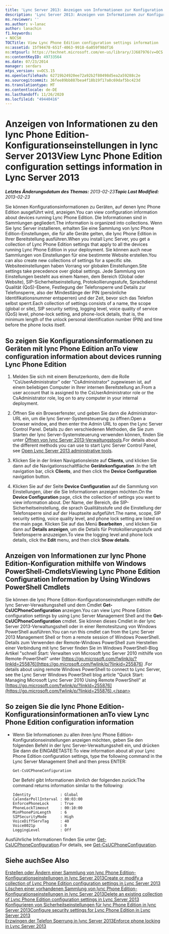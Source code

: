 ```yaml
---
title: 'Lync Server 2013: Anzeigen von Informationen zur Konfiguration der lync Phone Edition-Einstellungen'
description: 'Lync Server 2013: Anzeigen von Informationen zur Konfiguration der lync Phone Edition-Einstellungen'
ms.reviewer: ''
ms.author: v-lanac
author: lanachin
f1.keywords:
- NOCSH
TOCTitle: View Lync Phone Edition configuration settings information
ms:assetid: 15f94478-651f-4063-9918-6a059f98df16
ms:mtpsurl: https://technet.microsoft.com/en-us/library/JJ687976(v=OCS.15)
ms:contentKeyID: 49733564
ms.date: 07/23/2014
manager: serdars
mtps_version: v=OCS.15
ms.openlocfilehash: 62719b24920ee72a92b2f80498d5ea2a59288c2e
ms.sourcegitcommit: 36fee89bb887bea4f18b19f17a8c69daf5bc423d
ms.translationtype: MT
ms.contentlocale: de-DE
ms.lasthandoff: 11/26/2020
ms.locfileid: "49440416"
---
```

# <a name="view-lync-phone-edition-configuration-settings-information-in-lync-server-2013"></a><span data-ttu-id="8c450-103">Anzeigen von Informationen zu den lync Phone Edition-Konfigurationseinstellungen in lync Server 2013</span><span class="sxs-lookup"><span data-stu-id="8c450-103">View Lync Phone Edition configuration settings information in Lync Server 2013</span></span>

<div data-xmlns="http://www.w3.org/1999/xhtml">

<div class="topic" data-xmlns="http://www.w3.org/1999/xhtml" data-msxsl="urn:schemas-microsoft-com:xslt" data-cs="https://msdn.microsoft.com/">

<div data-asp="https://msdn2.microsoft.com/asp">



</div>

<div id="mainSection">

<div id="mainBody"><span data-ttu-id="8c450-104">

<span> </span></span><span class="sxs-lookup"><span data-stu-id="8c450-104">

<span> </span></span></span>

<span data-ttu-id="8c450-105">_**Letztes Änderungsdatum des Themas:** 2013-02-23_</span><span class="sxs-lookup"><span data-stu-id="8c450-105">_**Topic Last Modified:** 2013-02-23_</span></span>

<span data-ttu-id="8c450-106">Sie können Konfigurationsinformationen zu Geräten, auf denen lync Phone Edition ausgeführt wird, anzeigen.</span><span class="sxs-lookup"><span data-stu-id="8c450-106">You can view configuration information about devices running Lync Phone Edition.</span></span> <span data-ttu-id="8c450-107">Die Informationen sind in Sammlungen gegliedert.</span><span class="sxs-lookup"><span data-stu-id="8c450-107">The information is organized into collections.</span></span> <span data-ttu-id="8c450-108">Wenn Sie lync Server installieren, erhalten Sie eine Sammlung von lync Phone Edition-Einstellungen, die für alle Geräte gelten, die lync Phone Edition in Ihrer Bereitstellung ausführen.</span><span class="sxs-lookup"><span data-stu-id="8c450-108">When you install Lync Server, you get a collection of Lync Phone Edition settings that apply to all the devices running Lync Phone Edition in your deployment.</span></span> <span data-ttu-id="8c450-109">Sie können auch neue Sammlungen von Einstellungen für eine bestimmte Website erstellen.</span><span class="sxs-lookup"><span data-stu-id="8c450-109">You can also create new collections of settings for a specific site.</span></span> <span data-ttu-id="8c450-110">Websiteeinstellungen haben Vorrang vor globalen Einstellungen.</span><span class="sxs-lookup"><span data-stu-id="8c450-110">Site settings take precedence over global settings.</span></span> <span data-ttu-id="8c450-111">Jede Sammlung von Einstellungen besteht aus einem Namen, dem Bereich (Global oder Website), SIP-Sicherheitseinstellung, Protokollierungsstufe, Sprachdienst Qualität (QoS)-Ebene, Festlegung der Telefonsperre und Details zur Telefonsperre, also der Mindestlänge der PIN (persönliche Identifikationsnummer entsperren) und der Zeit, bevor sich das Telefon selbst sperrt.</span><span class="sxs-lookup"><span data-stu-id="8c450-111">Each collection of settings consists of a name, the scope (global or site), SIP security setting, logging level, voice quality of service (QoS) level, phone-lock setting, and phone-lock details, that is, the minimum length of the unlock personal identification number (PIN) and time before the phone locks itself.</span></span>

<div>

## <a name="to-view-configuration-information-about-devices-running-lync-phone-edition"></a><span data-ttu-id="8c450-112">So zeigen Sie Konfigurationsinformationen zu Geräten mit lync Phone Edition an</span><span class="sxs-lookup"><span data-stu-id="8c450-112">To view configuration information about devices running Lync Phone Edition</span></span>

1.  <span data-ttu-id="8c450-113">Melden Sie sich mit einem Benutzerkonto, dem die Rolle "CsUserAdministrator" oder "CsAdministrator" zugewiesen ist, auf einem beliebigen Computer in Ihrer internen Bereitstellung an.</span><span class="sxs-lookup"><span data-stu-id="8c450-113">From a user account that is assigned to the CsUserAdministrator role or the CsAdministrator role, log on to any computer in your internal deployment.</span></span>

2.  <span data-ttu-id="8c450-114">Öffnen Sie ein Browserfenster, und geben Sie dann die Administrator-URL ein, um die lync Server-Systemsteuerung zu öffnen.</span><span class="sxs-lookup"><span data-stu-id="8c450-114">Open a browser window, and then enter the Admin URL to open the Lync Server Control Panel.</span></span> <span data-ttu-id="8c450-115">Details zu den verschiedenen Methoden, die Sie zum Starten der lync Server-Systemsteuerung verwenden können, finden Sie unter [Öffnen von lync Server 2013-Verwaltungstools](lync-server-2013-open-lync-server-administrative-tools.md).</span><span class="sxs-lookup"><span data-stu-id="8c450-115">For details about the different methods you can use to start Lync Server Control Panel, see [Open Lync Server 2013 administrative tools](lync-server-2013-open-lync-server-administrative-tools.md).</span></span>

3.  <span data-ttu-id="8c450-116">Klicken Sie in der linken Navigationsleiste auf **Clients**, und klicken Sie dann auf die Navigationsschaltfläche **Gerätekonfiguration** .</span><span class="sxs-lookup"><span data-stu-id="8c450-116">In the left navigation bar, click **Clients**, and then click the **Device Configuration** navigation button.</span></span>

4.  <span data-ttu-id="8c450-117">Klicken Sie auf der Seite **Device Configuration** auf die Sammlung von Einstellungen, über die Sie Informationen anzeigen möchten.</span><span class="sxs-lookup"><span data-stu-id="8c450-117">On the **Device Configuration** page, click the collection of settings you want to view information about.</span></span> <span data-ttu-id="8c450-118">Der Name, der Bereich, die SIP-Sicherheitseinstellung, die sprach Qualitätsstufe und die Einstellung der Telefonsperre sind auf der Hauptseite aufgeführt.</span><span class="sxs-lookup"><span data-stu-id="8c450-118">The name, scope, SIP security setting, voice quality level, and phone lock setting are listed on the main page.</span></span> <span data-ttu-id="8c450-119">Klicken Sie auf das Menü **Bearbeiten** , und klicken Sie dann auf **Details anzeigen**, um die Details für Protokollierungsstufe und Telefonsperre anzuzeigen.</span><span class="sxs-lookup"><span data-stu-id="8c450-119">To view the logging level and phone lock details, click the **Edit** menu, and then click **Show details**.</span></span>

</div>

<div>

## <a name="viewing-lync-phone-edition-configuration-information-by-using-windows-powershell-cmdlets"></a><span data-ttu-id="8c450-120">Anzeigen von Informationen zur lync Phone Edition-Konfiguration mithilfe von Windows PowerShell-Cmdlets</span><span class="sxs-lookup"><span data-stu-id="8c450-120">Viewing Lync Phone Edition Configuration Information by Using Windows PowerShell Cmdlets</span></span>

<span data-ttu-id="8c450-121">Sie können die lync Phone Edition-Konfigurationseinstellungen mithilfe der lync Server-Verwaltungsshell und dem Cmdlet **Get-CsUCPhoneConfiguration** anzeigen.</span><span class="sxs-lookup"><span data-stu-id="8c450-121">You can view Lync Phone Edition configuration settings by using Lync Server Management Shell and the **Get-CsUCPhoneConfiguration** cmdlet.</span></span> <span data-ttu-id="8c450-122">Sie können dieses Cmdlet in der lync Server 2013-Verwaltungsshell oder in einer Remotesitzung von Windows PowerShell ausführen.</span><span class="sxs-lookup"><span data-stu-id="8c450-122">You can run this cmdlet can from the Lync Server 2013 Management Shell or from a remote session of Windows PowerShell.</span></span> <span data-ttu-id="8c450-123">Details zum Verwenden der Remote-Windows PowerShell zum Herstellen einer Verbindung mit lync Server finden Sie im Windows PowerShell-Blog Artikel "schnell Start: Verwalten von Microsoft lync Server 2010 mithilfe von Remote-PowerShell" unter [https://go.microsoft.com/fwlink/p/?linkId=255876](https://go.microsoft.com/fwlink/p/?linkid=255876) .</span><span class="sxs-lookup"><span data-stu-id="8c450-123">For details about using remote Windows PowerShell to connect to Lync Server, see the Lync Server Windows PowerShell blog article "Quick Start: Managing Microsoft Lync Server 2010 Using Remote PowerShell" at [https://go.microsoft.com/fwlink/p/?linkId=255876](https://go.microsoft.com/fwlink/p/?linkid=255876).</span></span>

<div>

## <a name="to-view-lync-phone-edition-configuration-information"></a><span data-ttu-id="8c450-124">So zeigen Sie die lync Phone Edition-Konfigurationsinformationen an</span><span class="sxs-lookup"><span data-stu-id="8c450-124">To view Lync Phone Edition configuration information</span></span>

  - <span data-ttu-id="8c450-125">Wenn Sie Informationen zu allen ihren lync Phone Edition-Konfigurationseinstellungen anzeigen möchten, geben Sie den folgenden Befehl in der lync Server-Verwaltungsshell ein, und drücken Sie dann die EINGABETASTE:</span><span class="sxs-lookup"><span data-stu-id="8c450-125">To view information about all your Lync Phone Edition configuration settings, type the following command in the Lync Server Management Shell and then press ENTER:</span></span>
    
        Get-CsUCPhoneConfiguration
    
    <span data-ttu-id="8c450-126">Der Befehl gibt Informationen ähnlich der folgenden zurück:</span><span class="sxs-lookup"><span data-stu-id="8c450-126">The command returns information similar to the following:</span></span>
    
        Identity             : Global
        CalendarPollInterval : 00:03:00
        EnforcePhoneLock     : True
        PhoneLockTimeout     : 00:10:00
        MinPhonePinLength    : 6
        SIPSecurityMode      : High
        VoiceDiffServTag     : 40
        Voice8021p           : 0
        LoggingLevel         : Off

</div>

<span data-ttu-id="8c450-127">Ausführliche Informationen finden Sie unter [Get-CsUCPhoneConfiguration](https://docs.microsoft.com/powershell/module/skype/Get-CsUCPhoneConfiguration).</span><span class="sxs-lookup"><span data-stu-id="8c450-127">For details, see [Get-CsUCPhoneConfiguration](https://docs.microsoft.com/powershell/module/skype/Get-CsUCPhoneConfiguration).</span></span>

</div>

<div>

## <a name="see-also"></a><span data-ttu-id="8c450-128">Siehe auch</span><span class="sxs-lookup"><span data-stu-id="8c450-128">See Also</span></span>


[<span data-ttu-id="8c450-129">Erstellen oder Ändern einer Sammlung von lync Phone Edition-Konfigurationseinstellungen in lync Server 2013</span><span class="sxs-lookup"><span data-stu-id="8c450-129">Create or modify a collection of Lync Phone Edition configuration settings in Lync Server 2013</span></span>](lync-server-2013-create-or-modify-a-collection-of-lync-phone-edition-configuration-settings.md)  
[<span data-ttu-id="8c450-130">Löschen einer vorhandenen Sammlung von lync Phone Edition-Konfigurationseinstellungen in lync Server 2013</span><span class="sxs-lookup"><span data-stu-id="8c450-130">Delete an existing collection of Lync Phone Edition configuration settings in Lync Server 2013</span></span>](lync-server-2013-delete-an-existing-collection-of-lync-phone-edition-configuration-settings.md)  
[<span data-ttu-id="8c450-131">Konfigurieren von Sicherheitseinstellungen für lync Phone Edition in lync Server 2013</span><span class="sxs-lookup"><span data-stu-id="8c450-131">Configure security settings for Lync Phone Edition in Lync Server 2013</span></span>](lync-server-2013-configure-security-settings-for-lync-phone-edition.md)  
[<span data-ttu-id="8c450-132">Erzwingen der Telefon Sperrung in lync Server 2013</span><span class="sxs-lookup"><span data-stu-id="8c450-132">Enforce phone locking in Lync Server 2013</span></span>](lync-server-2013-enforce-phone-locking.md)  
  

<span data-ttu-id="8c450-133"></div>

</div>

<span> </span>

</div>

</div>

</span><span class="sxs-lookup"><span data-stu-id="8c450-133"></div>

</div>

<span> </span>

</div>

</div>

</span></span></div>

